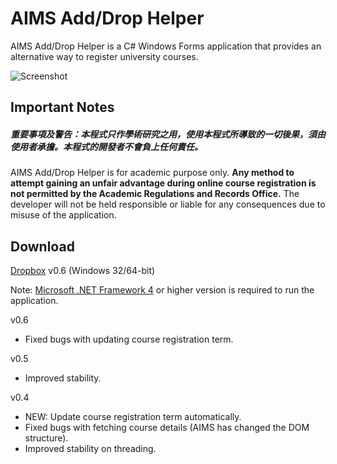 # AIMS Add/Drop Helper
AIMS Add/Drop Helper is a C# Windows Forms application that provides an alternative way to register university courses.

![Screenshot](https://na.cx/i/3hv1pR.jpg)

## Important Notes
##### 重要事項及警告：**本程式只作學術研究之用**，使用本程式所導致的一切後果，須由使用者承擔。**本程式的開發者不會負上任何責任**。
AIMS Add/Drop Helper is for academic purpose only. **Any method to attempt gaining an unfair advantage during online course registration is not permitted by the Academic Regulations and Records Office.** The developer will not be held responsible or liable for any consequences due to misuse of the application.

## Download
[Dropbox](http://bit.ly/1OJ0GAb) v0.6 (Windows 32/64-bit)

Note: [Microsoft .NET Framework 4](http://www.microsoft.com/en-us/download/details.aspx?id=42643) or higher version is required to run the application.

v0.6
- Fixed bugs with updating course registration term.

v0.5
- Improved stability.

v0.4
- NEW: Update course registration term automatically.
- Fixed bugs with fetching course details (AIMS has changed the DOM structure).
- Improved stability on threading.